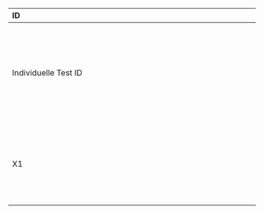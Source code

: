 | <span style="display: inline-block; width:500px">ID</span>  | <canvas  width="20">Ziel</canvas > | <canvas  width="20">Vorbereitung</canvas > | <canvas  width="20">Aktion</canvas > | <canvas  width="200">Zielzustand</canvas > |
| :-- | :--  | :--          | :--    | :--         |
| Individuelle Test ID | Kurz: Was ist das Ziel des Test, welche Funktion oder ähnliches soll damit abgesichert werden. | Wie wird der Test vorbereitet? | Welche Testschritte sind durchzulführen? | Wann gilt der Test als bestanden? |
| X1 | Bewertung Usability | 1.Applikation auf Handy XYZ gestartet<br /> 2.Gute Sicht-verhältnisse hergestellt| 1.Nutzung von OP-Handschuhen <br />2.Timer(=45s) gestartet| 1.Triage wurde innerhalb von Timer vollständig durchgeführt und abgeschickt.|
